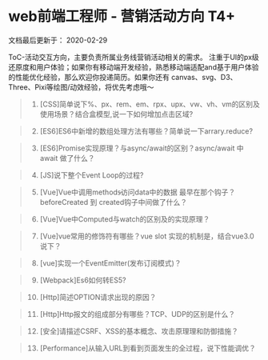 # web前端工程师 - 营销活动方向 T4+
文档最后更新于： 2020-02-29

ToC-活动交互方向，主要负责所属业务线营销活动相关的需求。
注重于UI的px级还原度和用户体验；如果你有移动端开发经验，熟悉移动端适配and基于用户体验的性能优化经验，那么欢迎你投递简历。如果你还有 canvas、svg、D3、Three、Pixi等绘图/动效经验，将优先考虑哦～

>1. [CSS]简单说下%、px、rem、em、rpx、upx、vw、vh、vm的区别及使用场景？结合盒模型,说一下如何增加点击区域?

>2. [ES6]ES6中新增的数组处理方法有哪些？简单说一下arrary.reduce?

>3. [ES6]Promise实现原理？与async/await的区别？async/await 中 await 做了什么？

>4. [JS]说下整个Event Loop的过程?

>5. [Vue]Vue中调用methods̵访问data中的数据 最早在那个钩子？beforeCreated 到 created钩子中间做了什么？

>6. [Vue]Vue中Computed与watch的区别及的实现原理？

>7. [Vue]vue常用的修饰符有哪些？vue slot 实现的机制是，结合vue3.0说下？

>8. [vue]实现一个EventEmitter(发布订阅模式)？

>9. [Webpack]Es6如何转ES5?

>10. [Http]简述OPTION请求出现的原因？

>11. [Http]Http报文的组成部分有哪些？TCP、UDP的区别是什么？

>12. [安全]请描述CSRF、XSS的基本概念、攻击原理理和防御措施？

>13. [Performance]从输入URL到看到页面发生的全过程，说下性能调优？
